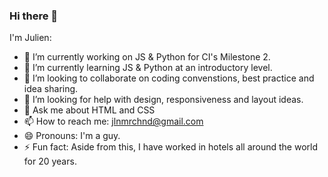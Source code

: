 ### Hi there 👋

I'm Julien:
- 🔭 I’m currently working on JS & Python for CI's Milestone 2.
- 🌱 I’m currently learning JS & Python at an introductory level.
- 👯 I’m looking to collaborate on coding convenstions, best practice and idea sharing.
- 🤔 I’m looking for help with design, responsiveness and layout ideas.
- 💬 Ask me about HTML and CSS
- 📫 How to reach me: jlnmrchnd@gmail.com
- 😄 Pronouns: I'm a guy.
- ⚡ Fun fact: Aside from this, I have worked in hotels all around the world for 20 years.
